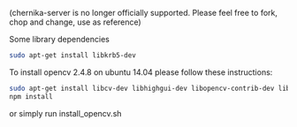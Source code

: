 (chernika-server is no longer officially supported. Please feel free to fork, chop and change, use as reference)

Some library dependencies
```bash
sudo apt-get install libkrb5-dev
```

To install opencv 2.4.8 on ubuntu 14.04 please follow these instructions:

```bash
sudo apt-get install libcv-dev libhighgui-dev libopencv-contrib-dev libopencv-dev
npm install
```

or simply run install_opencv.sh
